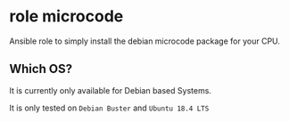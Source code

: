  role microcode
=================
Ansible role to simply install the debian microcode package for your CPU.

 Which OS?
-----------

It is currently only available for Debian based Systems.

It is only tested on ``Debian Buster`` and ``Ubuntu 18.4 LTS``
